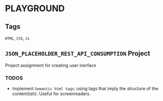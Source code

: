 # PLAYGROUND

## Tags

`HTML`, `CSS`, `Js`

## `JSON_PLACEHOLDER_REST_API_CONSUMPTION` Project

Project assignment for creating user inerface

### TODOS

- Implement `Semantic html tags`: using tags that imply the structure of the content(ish). Useful for screenreaders.
